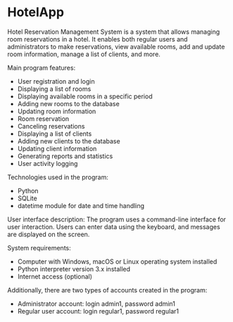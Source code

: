 # HotelApp
Hotel Reservation Management System is a system that allows managing room reservations in a hotel.
It enables both regular users and administrators to make reservations, view available rooms, add and update room 
information, manage a list of clients, and more.

Main program features:

- User registration and login
- Displaying a list of rooms
- Displaying available rooms in a specific period
- Adding new rooms to the database
- Updating room information
- Room reservation
- Canceling reservations
- Displaying a list of clients
- Adding new clients to the database
- Updating client information
- Generating reports and statistics
- User activity logging

Technologies used in the program:
- Python
- SQLite
- datetime module for date and time handling

User interface description:
The program uses a command-line interface for user interaction. Users can enter data using
the keyboard, and messages are displayed on the screen.

System requirements:
- Computer with Windows, macOS or Linux operating system installed
- Python interpreter version 3.x installed
- Internet access (optional)

Additionally, there are two types of accounts created in the program:
- Administrator account: login admin1, password admin1
- Regular user account: login regular1, password regular1
